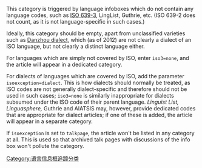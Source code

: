 This category is triggered by language infoboxes which do not contain any language codes, such as [ISO 639-3](../Page/ISO_639-3.md "wikilink"), LingList, Guthrie, etc. (ISO 639-2 does not count, as it is not language-specific in such cases.)

Ideally, this category should be empty, apart from unclassified varieties such as [Danzhou dialect](https://zh.wikipedia.org/wiki/Danzhou_dialect "wikilink"), which (as of 2012) are not clearly a dialect of an ISO language, but not clearly a distinct language either.

For languages which are simply not covered by ISO, enter `iso3=none`, and the article will appear in a dedicated category.

For dialects of languages which are covered by ISO, add the parameter `isoexception=dialect`. This is how dialects should normally be treated, as ISO codes are not generally dialect-specific and therefore should not be used in such cases; `iso3=none` is similarly inappropriate for dialects subsumed under the ISO code of their parent language. *Linguist List, Linguasphere,* Guthrie and AIATSIS may, however, provide dedicated codes that are appropriate for dialect articles; if one of these is added, the article will appear in a separate category.

If `isoexception` is set to `talkpage`, the article won't be listed in any category at all. This is used so that archived talk pages with discussions of the info box won't pollute the category.

[Category:语言信息框追踪分类](https://zh.wikipedia.org/wiki/Category:语言信息框追踪分类 "wikilink")